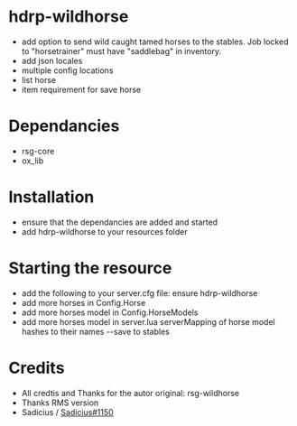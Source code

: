 # hdrp-wildhorse
- add option to send wild caught tamed horses to the stables. Job locked to "horsetrainer" must have "saddlebag" in inventory.
- add json locales
- multiple config locations
- list horse
- item requirement for save horse

# Dependancies
- rsg-core
- ox_lib

# Installation
- ensure that the dependancies are added and started
- add hdrp-wildhorse to your resources folder

# Starting the resource
- add the following to your server.cfg file: ensure hdrp-wildhorse
- add more horses in Config.Horse
- add more horses model in Config.HorseModels
- add more horses model in server.lua serverMapping of horse model hashes to their names --save to stables

# Credits
- All credtis and Thanks for the autor original: rsg-wildhorse
- Thanks RMS version
- Sadicius / [Sadicius#1150](https://linktr.ee/sadicius)
